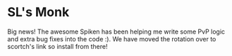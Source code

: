 # SL's Monk

Big news! The awesome Spiken has been helping me write some PvP logic and extra bug fixes into the code :). We have moved the rotation over to scortch's link so install from there!
